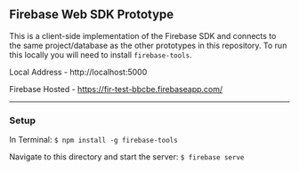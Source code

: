 ## Firebase Web SDK Prototype
This is a client-side implementation of the Firebase SDK and connects to the same project/database as the other prototypes in this repository. To run this locally you will need to install `firebase-tools`.

Local Address - http://localhost:5000

Firebase Hosted - https://fir-test-bbcbe.firebaseapp.com/

___
### Setup
In Terminal:
`$ npm install -g firebase-tools`

Navigate to this directory and start the server:
`$ firebase serve`
